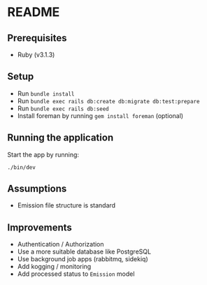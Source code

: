 # README

## Prerequisites
- Ruby (v3.1.3)

## Setup
- Run `bundle install`
- Run `bundle exec rails db:create db:migrate db:test:prepare`
- Run `bundle exec rails db:seed`
- Install foreman by running `gem install foreman` (optional)

## Running the application
Start the app by running:

```
./bin/dev
```

## Assumptions
- Emission file structure is standard

## Improvements
- Authentication / Authorization
- Use a more suitable database like PostgreSQL
- Use background job apps (rabbitmq, sidekiq)
- Add kogging / monitoring
- Add processed status to `Emission` model
